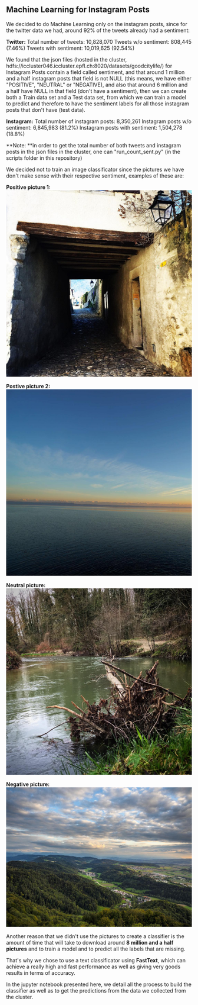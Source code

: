 ## Machine Learning for Instagram Posts

We decided to do Machine Learning only on the instagram posts, since for the twitter data we had, around 92% of the tweets already had a sentiment:

**Twitter:**
Total number of tweets: 10,828,070
Tweets w/o sentiment: 808,445 (7.46%)
Tweets with sentiment: 10,019,625 (92.54%)

We found that the json files (hosted in the cluster, hdfs://iccluster046.iccluster.epfl.ch:8020/datasets/goodcitylife/) for Instagram Posts contain a field called sentiment, and that around 1 million and a half instagram posts that field is not NULL (this means, we have either "POSITIVE", "NEUTRAL" or "NEGATIVE), and also that around 6 million and a half have NULL in that field (don't have a sentiment), then we can create both a Train data set and a Test data set, from which we can train a model to predict and therefore to have the sentiment labels for all those instagram posts that don't have (test data).

**Instagram:**
Total number of instagram posts: 8,350,261
Instagram posts w/o sentiment: 6,845,983 (81.2%)
Instagram posts with sentiment: 1,504,278 (18.8%)

**Note: **in order to get the total number of both tweets and instagram posts in the json files in the cluster, one can "run_count_sent.py" (in the scripts folder in this repository)

We decided not to train an image classificator since the pictures we have don't make sense with their respective sentiment, examples of these are:

**Positive picture 1:**
![image](examples_instagram_posts/POSITIVE_1459530890000007252.jpg "Positive picture 1")

**Postive picture 2:**
![image](examples_instagram_posts/POSITIVE_1459488203000013457.jpg "Positive picture 2")

**Neutral picture:**
![image](examples_instagram_posts/NEUTRAL_1459530643000011882.jpg "Neutral picture")

**Negative picture:**
![image](examples_instagram_posts/NEGATIVE_1459496502000006971.jpg "Neutral picture")

Another reason that we didn't use the pictures to create a classifier is the amount of time that will take to download around **8 million and a half pictures** and to train a model and to predict all the labels that are missing.

That's why we chose to use a text classificator using **FastText**, which can achieve a really high and fast performance as well as giving very goods results in terms of accuracy.

In the jupyter notebook presented here, we detail all the process to build the classifier as well as to get the predictions from the data we collected from the cluster.
